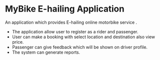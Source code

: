 # MyBike E-hailing Application

An application which provides E-hailing online motorbike service .

 * The application allow user to register as a rider and passenger.
 * User can make a booking with select location and destination also view price.
 * Passenger can give feedback which will be shown on driver profile.
 * The system can generate reports.
